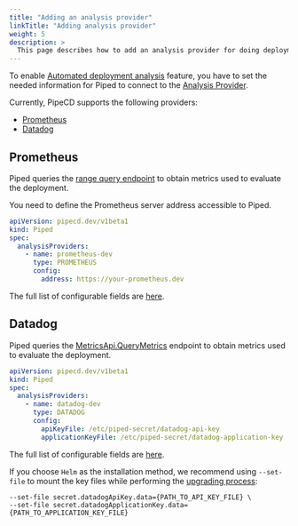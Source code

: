 ```yaml
---
title: "Adding an analysis provider"
linkTitle: "Adding analysis provider"
weight: 5
description: >
  This page describes how to add an analysis provider for doing deployment analysis.
---
```



To enable [Automated deployment analysis](/docs/user-guide/automated-deployment-analysis/) feature, you have to set the needed information for Piped to connect to the [Analysis Provider](/docs/concepts/#analysis-provider).

Currently, PipeCD supports the following providers:
- [Prometheus](https://prometheus.io/)
- [Datadog](https://datadoghq.com/)


## Prometheus
Piped queries the [range query endpoint](https://prometheus.io/docs/prometheus/latest/querying/api/#range-queries) to obtain metrics used to evaluate the deployment.

You need to define the Prometheus server address accessible to Piped.

```yaml
apiVersion: pipecd.dev/v1beta1
kind: Piped
spec:
  analysisProviders:
    - name: prometheus-dev
      type: PROMETHEUS
      config:
        address: https://your-prometheus.dev
```
The full list of configurable fields are [here](/docs/operator-manual/piped/configuration-reference#analysisproviderprometheusconfig).

## Datadog
Piped queries the [MetricsApi.QueryMetrics](https://docs.datadoghq.com/api/latest/metrics/#query-timeseries-points) endpoint to obtain metrics used to evaluate the deployment.

```yaml
apiVersion: pipecd.dev/v1beta1
kind: Piped
spec:
  analysisProviders:
    - name: datadog-dev
      type: DATADOG
      config:
        apiKeyFile: /etc/piped-secret/datadog-api-key
        applicationKeyFile: /etc/piped-secret/datadog-application-key
```

The full list of configurable fields are [here](/docs/operator-manual/piped/configuration-reference#analysisproviderdatadogconfig).

If you choose `Helm` as the installation method, we recommend using `--set-file` to mount the key files while performing the [upgrading process](/docs/operator-manual/piped/installation/#installing-on-kubernetes-cluster):

```
--set-file secret.datadogApiKey.data={PATH_TO_API_KEY_FILE} \
--set-file secret.datadogApplicationKey.data={PATH_TO_APPLICATION_KEY_FILE}
```

